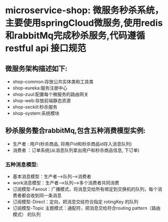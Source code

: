 # microservice-shop: 微服务秒杀系统，主要使用springCloud微服务,使用redis和rabbitMq完成秒杀服务,代码遵循restful api 接口规范
## 微服务架构描述如下:
* shop-common:存放公共实体类和工具类
* shop-eureka:服务注册中心
* shop-zuul:配置每个微服务的路由网关
* shop-web:存放前端静态资源
* shop-seckill:秒杀服务
* shop-system:系统模块
## 秒杀服务整合rabbitMq,包含五种消费模型实例:
* 生产者 : 用户(秒杀商品, 将用户id和秒杀商品id存入消息队列)
* 消费者 ：订单系统(从消息队列拿出用户和秒杀商品信息, 下订单)
### 五种消息模型:
* 基本消息模型：生产者–>队列–>消费者
* work消息模型：生产者–>队列–>多个消费者共同消费
* 订阅模型-Fanout：广播模式，将消息交给所有绑定到交换机的队列，每个消费者都会收到同一条消息
* 订阅模型-Direct：定向，把消息交给符合指定 rotingKey 的队列
* 订阅模型-Topic 主题模式：通配符，把消息交给符合routing pattern（路由模式） 的队列
